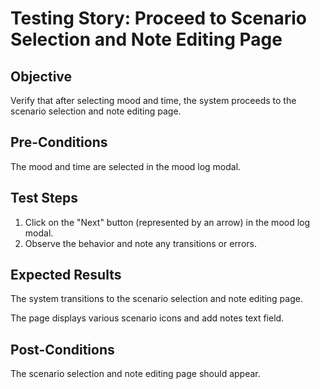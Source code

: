 # Testing Story: Proceed to Scenario Selection and Note Editing Page  

## Objective
Verify that after selecting mood and time, the system proceeds to the scenario selection and note editing page.

## Pre-Conditions
The mood and time are selected in the mood log modal.

## Test Steps
1. Click on the "Next" button (represented by an arrow) in the mood log modal.
2. Observe the behavior and note any transitions or errors. 


## Expected Results
The system transitions to the scenario selection and note editing page. 

The page displays various scenario icons and add notes text field. 

## Post-Conditions
The scenario selection and note editing page should appear.
